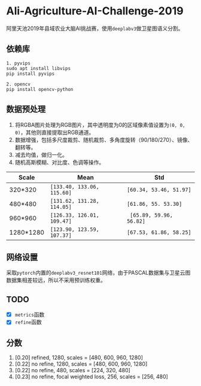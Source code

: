 # Ali-Agriculture-AI-Challenge-2019
阿里天池2019年县域农业大脑AI挑战赛，使用`deeplabv3`做卫星图语义分割。

## 依赖库
```
1. pyvips
sudo apt install libvips
pip install pyvips

2. opencv
pip install opencv-python
```

## 数据预处理
1. 将RGBA图片处理为RGB图片，其中透明度为0的区域像素值设置为`(0, 0, 0)`，其他则直接提取出RGB通道。
2. 数据增强，包括多尺度裁剪、随机裁剪、多角度旋转（90/180/270）、镜像、翻转等。
3. 减去均值，做归一化。
4. 随机高斯模糊、对比度、色调等操作。

|Scale|Mean|Std|
|-|-|-|
|320*320|`[133.40, 133.06, 115.60]`|`[60.34, 53.46, 51.97]`
|480*480|`[131.62, 131.28, 114.05]`|`[61.86, 55. 53.30]`|
|960*960|`[126.33, 126.01, 109.47]`|` [65.89, 59.96, 56.82]`|
|1280*1280|`[123.90, 123.59, 107.37]`|`[67.53, 61.86, 58.25]`|

## 网络设置
采取`pytorch`内置的`deeplabv3_resnet101`网络，由于PASCAL数据集与卫星云图数据集相差较远，所以不采用预训练权重。

## TODO
- [x] `metrics`函数
- [x] `refine`函数

## 分数
1. [0.20] refined, 1280, scales = [480, 600, 960, 1280]
2. [0.22] no refine, 1280, scales = [480, 600, 960, 1280]
3. [0.22] no refine, 480, scales = [224, 320, 480]
4. [0.23] no refine, focal weighted loss, 256, scales = [256, 480]
